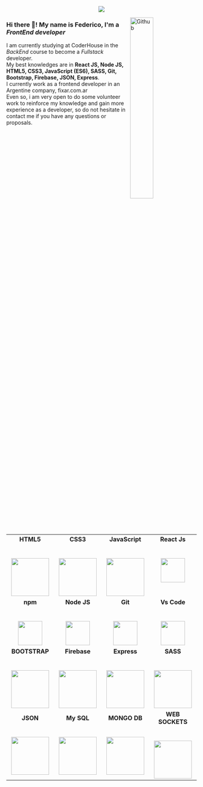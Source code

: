 <p align="center"><img src="https://i.imgur.com/A6bWGFl.gif"/></p>

<img width="35%" align="right" alt="Github" src="https://user-images.githubusercontent.com/48678280/88862734-4903af80-d201-11ea-968b-9c939d88a37c.gif" />

### Hi there 👋! My name is **Federico**, I'm a _FrontEnd developer_ <br> 
I am currently studying at CoderHouse in the _BackEnd_ course to become a _Fullstack_ developer. <br>
My best knowledges are in **React JS, Node JS, HTML5, CSS3, JavaScript (ES6), SASS, Git, Bootstrap, Firebase, JSON, Express**. <br>
I currently work as a frontend developer in an Argentine company, fixar.com.ar <br>
Even so, i am very open to do some volunteer work to reinforce my knowledge and gain more experience as a developer, so do not hesitate in contact me if you have any questions or proposals.



<table>
  <tbody>
    <tr valign="top">
      <td width="25%" align="center">
	      <span><strong>HTML5</strong></span><br><br><br>
        <img height="100px" src="https://cdn.svgporn.com/logos/html-5.svg">
      </td>
      <td width="25%" align="center">
	      <span><strong>CSS3</strong></span><br><br><br>
        <img height="100px" src="https://cdn.svgporn.com/logos/css-3.svg">
      </td>
      <td width="25%" align="center">
        <span><strong>JavaScript</strong></span><br><br><br>
        <img height="100px" src="https://cdn.svgporn.com/logos/javascript.svg">
      </td>
      <td width="25%" align="center">
        <span><strong>React Js</strong></span><br><br><br>
        <img height="64px" src="https://cdn.worldvectorlogo.com/logos/react-1.svg">
      </td>
    </tr>
    <tr valign="top">
      <td width="25%" align="center">
        <span><strong>npm</strong></span><br><br><br>
        <img height="64px" src="https://upload.wikimedia.org/wikipedia/commons/thumb/d/db/Npm-logo.svg/2560px-Npm-logo.svg.png">
      </td>
      <td width="25%" align="center">
        <span><strong>Node JS</strong></span><br><br><br>
        <img height="64px" src="https://cdn.svgporn.com/logos/nodejs.svg">
      </td>
      <td width="25%" align="center">
        <span><strong>Git</strong></span><br><br><br>
        <img height="64px" src="https://cdn.svgporn.com/logos/git-icon.svg">
      </td>
      <td width="25%" align="center">
        <span><strong>Vs Code</strong></span><br><br><br>
        <img height="64px" src="https://cdn.svgporn.com/logos/visual-studio-code.svg">
      </td>
    </tr>
    <tr valign="top">
      <td width="25%" align="center">
        <span><strong>BOOTSTRAP</strong></span><br><br><br>
        <img height="100px" src="https://upload.wikimedia.org/wikipedia/commons/thumb/b/b2/Bootstrap_logo.svg/1200px-Bootstrap_logo.svg.png">
      </td>
      <td width="25%" align="center">
        <span><strong>Firebase</strong></span><br><br><br>
        <img height="100px" src="https://www.vectorlogo.zone/logos/firebase/firebase-ar21.png">
      </td>
      <td width="25%" align="center">
        <span><strong>Express</strong></span><br><br><br>
        <img height="100px" src="https://cdn.svgporn.com/logos/express.svg">
      </td>
      <td width="25%" align="center">
        <span><strong>SASS</strong></span><br><br><br>
        <img height="100px" src="https://upload.wikimedia.org/wikipedia/commons/thumb/9/96/Sass_Logo_Color.svg/2560px-Sass_Logo_Color.svg.png">
      </td>
    </tr>
    <tr>
      <td width="25%" align="center">
	  <span><strong>JSON</strong></span><br><br><br>
	  <img height="100px" src="https://cdn.svgporn.com/logos/json.svg">
      </td>
      <td width="25%" align="center">
	  <span><strong>My SQL</strong></span><br><br><br>
	  <img height="100px" src="https://cdn.svgporn.com/logos/mysql.svg">
      </td>
      <td width="25%" align="center">
	  <span><strong>MONGO DB</strong></span><br><br><br>
	  <img height="100px" src="https://cdn.svgporn.com/logos/mongodb.svg">
      </td>
      <td width="25%" align="center">
	  <span><strong>WEB SOCKETS</strong></span><br><br><br>
	  <img height="100px" src="https://cdn.svgporn.com/logos/websocket.svg">
      </td>
    </tr>

  </tbody>
</table>
